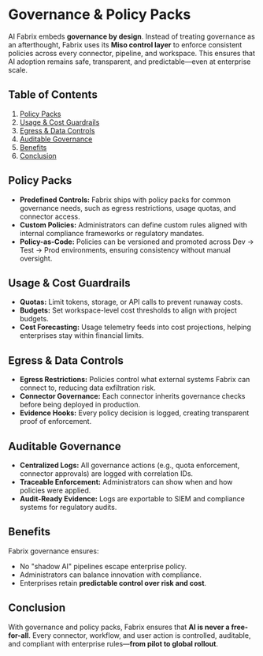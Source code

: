 # Governance & Policy Packs

AI Fabrix embeds **governance by design**. Instead of treating governance as an afterthought, Fabrix uses its **Miso control layer** to enforce consistent policies across every connector, pipeline, and workspace. This ensures that AI adoption remains safe, transparent, and predictable—even at enterprise scale.

## Table of Contents

1. [Policy Packs](#policy-packs)
2. [Usage & Cost Guardrails](#usage--cost-guardrails)
3. [Egress & Data Controls](#egress--data-controls)
4. [Auditable Governance](#auditable-governance)
5. [Benefits](#benefits)
6. [Conclusion](#conclusion)

## Policy Packs

- **Predefined Controls:** Fabrix ships with policy packs for common governance needs, such as egress restrictions, usage quotas, and connector access.
- **Custom Policies:** Administrators can define custom rules aligned with internal compliance frameworks or regulatory mandates.
- **Policy-as-Code:** Policies can be versioned and promoted across Dev → Test → Prod environments, ensuring consistency without manual oversight.

## Usage & Cost Guardrails

- **Quotas:** Limit tokens, storage, or API calls to prevent runaway costs.
- **Budgets:** Set workspace-level cost thresholds to align with project budgets.
- **Cost Forecasting:** Usage telemetry feeds into cost projections, helping enterprises stay within financial limits.

## Egress & Data Controls

- **Egress Restrictions:** Policies control what external systems Fabrix can connect to, reducing data exfiltration risk.
- **Connector Governance:** Each connector inherits governance checks before being deployed in production.
- **Evidence Hooks:** Every policy decision is logged, creating transparent proof of enforcement.

## Auditable Governance

- **Centralized Logs:** All governance actions (e.g., quota enforcement, connector approvals) are logged with correlation IDs.
- **Traceable Enforcement:** Administrators can show when and how policies were applied.
- **Audit-Ready Evidence:** Logs are exportable to SIEM and compliance systems for regulatory audits.

## Benefits

Fabrix governance ensures:

- No "shadow AI" pipelines escape enterprise policy.
- Administrators can balance innovation with compliance.
- Enterprises retain **predictable control over risk and cost**.

## Conclusion

With governance and policy packs, Fabrix ensures that **AI is never a free-for-all**. Every connector, workflow, and user action is controlled, auditable, and compliant with enterprise rules—**from pilot to global rollout**.
